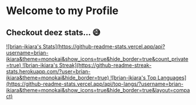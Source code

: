 # Welcome to my Profile

## Checkout deez stats... :sweat_smile:

<p>
    <a href="https://github-readme-stats.vercel.app/api/top-langs/?username=brian-ikiara">
        ![brian-ikiara's Stats](https://github-readme-stats.vercel.app/api?username=brian-ikiara&theme=monokai&show_icons=true&hide_border=true&count_private=true)
        ![brian-ikiara's Streak](https://github-readme-streak-stats.herokuapp.com/?user=brian-ikiara&theme=monokai&hide_border=true)
        ![brian-ikiara's Top Languages](https://github-readme-stats.vercel.app/api/top-langs/?username=brian-ikiara&theme=monokai&show_icons=true&hide_border=true&layout=compact)
    </a>
</p>
